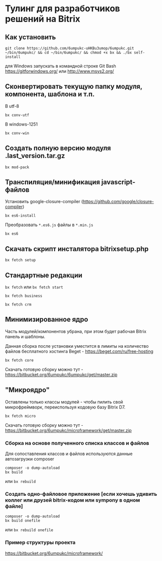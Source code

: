 
# Тулинг для разработчиков решений на Bitrix

## Как установить

`git clone https://github.com/6umpukc-uHKBu3umop/6umpukc.git ~/bin/6umpukc/ && cd ~/bin/6umpukc/ && chmod +x bx && ./bx self-install`

для Windows запускать в командной строке Git Bash https://gitforwindows.org/ или http://www.msys2.org/

## Сконвертировать текущую папку модуля, компонента, шаблона и т.п.

В utf-8

`bx conv-utf`

В windows-1251

`bx conv-win`

## Создать полную версию модуля .last_version.tar.gz

`bx mod-pack`

## Транспиляция/минификация javascript-файлов

Установить google-closure-compiler (https://github.com/google/closure-compiler)

`bx es6-install`

Преобразовать `*.es6.js` файлы в `*.min.js`

`bx es6`

## Скачать скрипт инсталятора bitrixsetup.php

`bx fetch setup`

## Стандартные редакции

`bx fetch` или `bx fetch start`

`bx fetch business`

`bx fetch crm`

## Минимизированное ядро

Часть модулей/компонентов убрана, при этом будет рабочая Bitrix панель и шаблоны.

Данная сборка после установки уместится в лимиты на количество файлов бесплатного хостинга Beget - https://beget.com/ru/free-hosting

`bx fetch core`

Скачать готовую сборку можно тут - https://bitbucket.org/6umpukc/6umpukc/get/master.zip

## "Микроядро"

Оставлены только классы модулей - чтобы пилить свой микрофреймворк, переиспользуя кодовую базу Bitrix D7.

`bx fetch micro`

Скачать готовую сборку можно тут - https://bitbucket.org/6umpukc/microframework/get/master.zip

### Cборка на основе полученного списка классов и файлов

Для сопоставления классов и файлов используются данные автозагрузки composer

```
composer -o dump-autoload
bx build
```
или `bx rebuild`

### Создать одно-файловое приложение [если хочешь удивить коллег или друзей bitrix-кодом или sympony в одном файле]
```
composer -o dump-autoload
bx build onefile
```
или `bx rebuild onefile`

### Пример структуры проекта

https://bitbucket.org/6umpukc/microframework/
